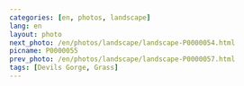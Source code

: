 ```yaml
---
categories: [en, photos, landscape]
lang: en
layout: photo
next_photo: /en/photos/landscape/landscape-P0000054.html
picname: P0000055
prev_photo: /en/photos/landscape/landscape-P0000057.html
tags: [Devils Gorge, Grass]
---
```

